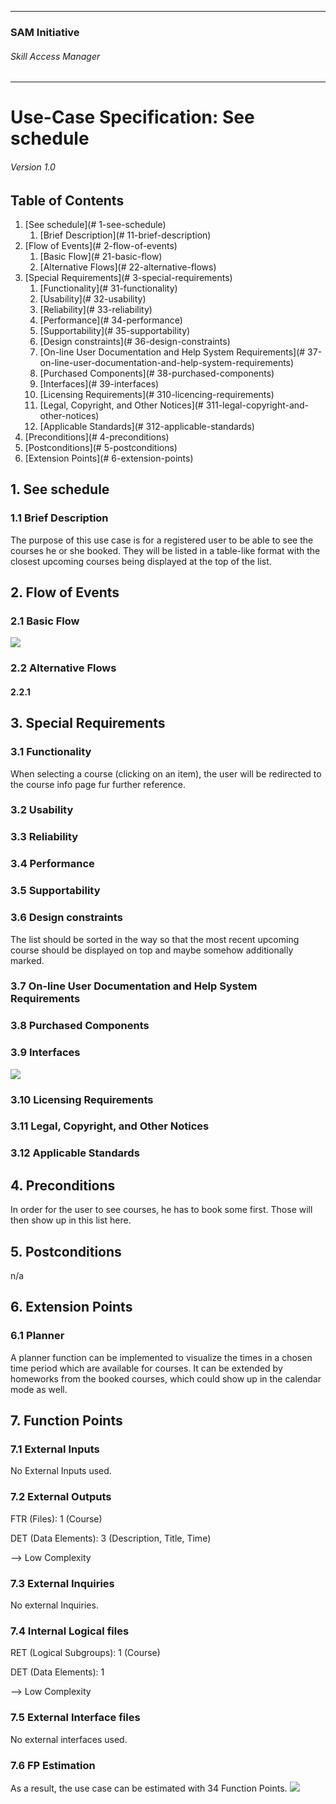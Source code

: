 * * *

### SAM Initiative

###### Skill Access Manager

* * *

# Use-Case Specification: See schedule

###### Version 1.0

## Table of Contents

1.  [See schedule](# 1-see-schedule)
    1.  [Brief Description](# 11-brief-description)
2.  [Flow of Events](# 2-flow-of-events)
    1.  [Basic Flow](# 21-basic-flow)
    2.  [Alternative Flows](# 22-alternative-flows)
3.  [Special Requirements](# 3-special-requirements)
    1.  [Functionality](# 31-functionality)
    2.  [Usability](# 32-usability)
    3.  [Reliability](# 33-reliability)
    4.  [Performance](# 34-performance)
    5.  [Supportability](# 35-supportability)
    6.  [Design constraints](# 36-design-constraints)
    7.  [On-line User Documentation and Help System Requirements](# 37-on-line-user-documentation-and-help-system-requirements)
    8.  [Purchased Components](# 38-purchased-components)
    9.  [Interfaces](# 39-interfaces)
    10.  [Licensing Requirements](# 310-licencing-requirements)
    11.  [Legal, Copyright, and Other Notices](# 311-legal-copyright-and-other-notices)
    12.  [Applicable Standards](# 312-applicable-standards)
4.  [Preconditions](# 4-preconditions)
5.  [Postconditions](# 5-postconditions)
6.  [Extension Points](# 6-extension-points)

## 1\. See schedule

### 1.1 Brief Description

The purpose of this use case is for a registered user to be able to see the courses he or she booked. They will be listed in a table-like format with the closest upcoming courses being displayed at the top of the list.

## 2\. Flow of Events

### 2.1 Basic Flow

![](ad_see-schedule.png)

### 2.2 Alternative Flows

#### 2.2.1

## 3\. Special Requirements

### 3.1 Functionality

When selecting a course (clicking on an item), the user will be redirected to the course info page fur further reference.

### 3.2 Usability

### 3.3 Reliability

### 3.4 Performance

### 3.5 Supportability

### 3.6 Design constraints

The list should be sorted in the way so that the most recent upcoming course should be displayed on top and maybe somehow additionally marked.

### 3.7 On-line User Documentation and Help System Requirements

### 3.8 Purchased Components

### 3.9 Interfaces

![](wf_see-schedule.png)

### 3.10 Licensing Requirements

### 3.11 Legal, Copyright, and Other Notices

### 3.12 Applicable Standards

## 4\. Preconditions

In order for the user to see courses, he has to book some first. Those will then show up in this list here.

## 5\. Postconditions

n/a

## 6\. Extension Points

### 6.1 Planner

A planner function can be implemented to visualize the times in a chosen time period which are available for courses. It can be extended by homeworks from the booked courses, which could show up in the calendar mode as well. 

## 7\. Function Points

### 7.1 External Inputs

No External Inputs used.

### 7.2 External Outputs

FTR (Files): 1 (Course)

DET (Data Elements): 3 (Description, Title, Time)

--> Low Complexity

### 7.3 External Inquiries

No external Inquiries.

### 7.4 Internal Logical files

RET (Logical Subgroups): 1 (Course)

DET (Data Elements): 1

--> Low Complexity

### 7.5 External Interface files

No external interfaces used.

### 7.6 FP Estimation

As a result, the use case can be estimated with 34 Function Points. 
![](fp_domain-characteristic_uc-8.PNG)